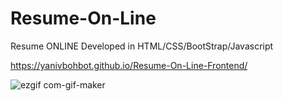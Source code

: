 # Resume-On-Line
Resume ONLINE Developed in HTML/CSS/BootStrap/Javascript

  https://yanivbohbot.github.io/Resume-On-Line-Frontend/


![ezgif com-gif-maker](https://user-images.githubusercontent.com/48159579/126614207-c88168b1-5db2-4c26-bdb8-90da61f065f0.gif)


<!-- ![HelloYaniv-Project](https://user-images.githubusercontent.com/48159579/88533327-cadfb700-d00e-11ea-996a-d9edffb06651.png) -->
